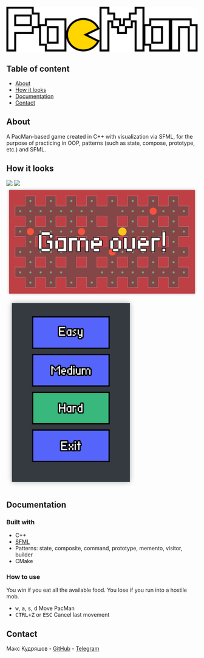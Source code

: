 <p align="center">
      <img src="images/logo.png" width="726">
</p>

## Table of content

- [About](#about)
- [How it looks](#how-it-looks)
- [Documentation](#documentation)
- [Contact](#contact)

## About

A PacMan-based game created in C++ with visualization via SFML, for the purpose of practicing in OOP, patterns (such as state, compose, prototype, etc.) and SFML.

## How it looks

<img src="images/gameplay_hard.png"/>

<img src="images/gameplay_medium.png"/>

<img src="images/game_over.png"/>

<img src="images/menu.png" height="500"/>

[//]: # (![Image]&#40;doc/gameplay_hard.png&#41;)

[//]: # (![Image]&#40;doc/gameplay_medium.png&#41;)

[//]: # (![Image]&#40;doc/game_over.png&#41;)

[//]: # (![Image]&#40;doc/menu.png&#41;)

[//]: # (<img src="doc/gameplay_hard.png" height="250"/>)

[//]: # (<img src="doc/gameplay_medium.png" height="250"/>)

[//]: # (<img src="doc/game_over.png" height="250"/>)

[//]: # (<img src="doc/menu.png" height="250"/>)

## Documentation

### Built with

- C++
- [SFML](https://www.sfml-dev.org/index.php)
- Patterns: state, composite, command, prototype, memento, visitor, builder
- CMake

### How to use

You win if you eat all the available food. You lose if you run into a hostile mob.

- <kbd>w</kbd>, <kbd>a</kbd>, <kbd>s</kbd>, <kbd>d</kbd> Move PacMan
- <kbd>CTRL+Z</kbd> or <kbd>ESC</kbd> Cancel last movement

## Contact

Макс Кудряшов - [GitHub](https://github.com/kudrmax) - [Telegram](https://t.me/kudrmax)